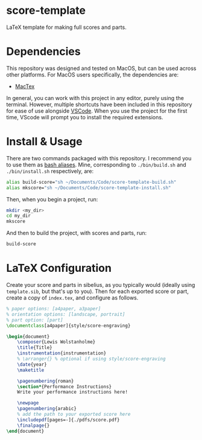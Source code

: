 # score-template

LaTeX template for making full scores and parts.

# Dependencies

This repository was designed and tested on MacOS, but can be used across other platforms. For MacOS users specifically, the dependencies are:

- [MacTex](https://formulae.brew.sh/cask/mactex-no-gui)

In general, you can work with this project in any editor, purely using the terminal. However, multiple shortcuts have been included in this repository for ease of use alongside [VSCode](https://formulae.brew.sh/cask/visual-studio-code). When you use the project for the first time, VScode will prompt you to install the required extensions.

# Install & Usage

There are two commands packaged with this repository. I recommend you to use them as [bash aliases](https://linuxize.com/post/how-to-create-bash-aliases/). Mine, corresponding to `./bin/build.sh` and `./bin/install.sh` respectively, are:

```bash
alias build-score="sh ~/Documents/Code/score-template-build.sh"
alias mkscore="sh ~/Documents/Code/score-template-install.sh"
```

Then, when you begin a project, run:

```bash
mkdir <my_dir>
cd my_dir
mkscore
```

And then to build the project, with scores and parts, run:

```bash
build-score
```

# LaTeX Configuration

Create your score and parts in sibelius, as you typically would (ideally using `template.sib`, but that's up to you). Then for each exported score or part, create a copy of `index.tex`, and configure as follows.

```latex
% paper options: [a4paper, a3paper]
% orientation options: [landscape, portrait]
% part option: [part]
\documentclass[a4paper]{style/score-engraving}

\begin{document}
	\composer{Lewis Wolstanholme}
	\title{Title}
	\instrumentation{instrumentation}
	% \arranger{} % optional if using style/score-engraving
	\date{year}
	\maketitle

	\pagenumbering{roman}
	\section*{Performance Instructions}
	Write your performance instructions here!

	\newpage
	\pagenumbering{arabic}
	% add the path to your exported score here
	\includepdf[pages=-]{./pdfs/score.pdf}
	\finalpage{}
\end{document}
```